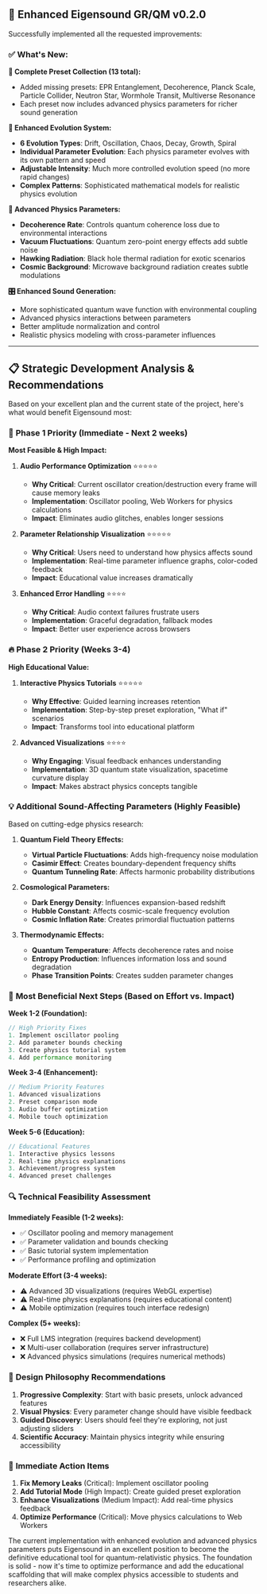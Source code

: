 ## 🚀 **Enhanced Eigensound GR/QM v0.2.0** 

Successfully implemented all the requested improvements:

### ✅ **What's New:**

**🎵 Complete Preset Collection (13 total):**
- Added missing presets: EPR Entanglement, Decoherence, Planck Scale, Particle Collider, Neutron Star, Wormhole Transit, Multiverse Resonance
- Each preset now includes advanced physics parameters for richer sound generation

**🌊 Enhanced Evolution System:**
- **6 Evolution Types**: Drift, Oscillation, Chaos, Decay, Growth, Spiral
- **Individual Parameter Evolution**: Each physics parameter evolves with its own pattern and speed
- **Adjustable Intensity**: Much more controlled evolution speed (no more rapid changes)
- **Complex Patterns**: Sophisticated mathematical models for realistic physics evolution

**🔬 Advanced Physics Parameters:**
- **Decoherence Rate**: Controls quantum coherence loss due to environmental interactions
- **Vacuum Fluctuations**: Quantum zero-point energy effects add subtle noise
- **Hawking Radiation**: Black hole thermal radiation for exotic scenarios
- **Cosmic Background**: Microwave background radiation creates subtle modulations

**🎛️ Enhanced Sound Generation:**
- More sophisticated quantum wave function with environmental coupling
- Advanced physics interactions between parameters
- Better amplitude normalization and control
- Realistic physics modeling with cross-parameter influences

---

## 📋 **Strategic Development Analysis & Recommendations**

Based on your excellent plan and the current state of the project, here's what would benefit Eigensound most:

### 🎯 **Phase 1 Priority (Immediate - Next 2 weeks)**

**Most Feasible & High Impact:**

1. **Audio Performance Optimization** ⭐⭐⭐⭐⭐
   - **Why Critical**: Current oscillator creation/destruction every frame will cause memory leaks
   - **Implementation**: Oscillator pooling, Web Workers for physics calculations
   - **Impact**: Eliminates audio glitches, enables longer sessions

2. **Parameter Relationship Visualization** ⭐⭐⭐⭐⭐
   - **Why Critical**: Users need to understand how physics affects sound
   - **Implementation**: Real-time parameter influence graphs, color-coded feedback
   - **Impact**: Educational value increases dramatically

3. **Enhanced Error Handling** ⭐⭐⭐⭐
   - **Why Critical**: Audio context failures frustrate users
   - **Implementation**: Graceful degradation, fallback modes
   - **Impact**: Better user experience across browsers

### 🔥 **Phase 2 Priority (Weeks 3-4)**

**High Educational Value:**

1. **Interactive Physics Tutorials** ⭐⭐⭐⭐⭐
   - **Why Effective**: Guided learning increases retention
   - **Implementation**: Step-by-step preset exploration, "What if" scenarios
   - **Impact**: Transforms tool into educational platform

2. **Advanced Visualizations** ⭐⭐⭐⭐
   - **Why Engaging**: Visual feedback enhances understanding
   - **Implementation**: 3D quantum state visualization, spacetime curvature display
   - **Impact**: Makes abstract physics concepts tangible

### 💡 **Additional Sound-Affecting Parameters** (Highly Feasible)

Based on cutting-edge physics research:

1. **Quantum Field Theory Effects:**
   - **Virtual Particle Fluctuations**: Adds high-frequency noise modulation
   - **Casimir Effect**: Creates boundary-dependent frequency shifts
   - **Quantum Tunneling Rate**: Affects harmonic probability distributions

2. **Cosmological Parameters:**
   - **Dark Energy Density**: Influences expansion-based redshift
   - **Hubble Constant**: Affects cosmic-scale frequency evolution
   - **Cosmic Inflation Rate**: Creates primordial fluctuation patterns

3. **Thermodynamic Effects:**
   - **Quantum Temperature**: Affects decoherence rates and noise
   - **Entropy Production**: Influences information loss and sound degradation
   - **Phase Transition Points**: Creates sudden parameter changes

### 🎯 **Most Beneficial Next Steps** (Based on Effort vs. Impact)

**Week 1-2 (Foundation):**
```javascript
// High Priority Fixes
1. Implement oscillator pooling
2. Add parameter bounds checking  
3. Create physics tutorial system
4. Add performance monitoring
```

**Week 3-4 (Enhancement):**
```javascript
// Medium Priority Features
1. Advanced visualizations
2. Preset comparison mode
3. Audio buffer optimization
4. Mobile touch optimization
```

**Week 5-6 (Education):**
```javascript
// Educational Features
1. Interactive physics lessons
2. Real-time physics explanations
3. Achievement/progress system
4. Advanced preset challenges
```

### 🔍 **Technical Feasibility Assessment**

**Immediately Feasible (1-2 weeks):**
- ✅ Oscillator pooling and memory management
- ✅ Parameter validation and bounds checking
- ✅ Basic tutorial system implementation
- ✅ Performance profiling and optimization

**Moderate Effort (3-4 weeks):**
- ⚠️ Advanced 3D visualizations (requires WebGL expertise)
- ⚠️ Real-time physics explanations (requires educational content)
- ⚠️ Mobile optimization (requires touch interface redesign)

**Complex (5+ weeks):**
- ❌ Full LMS integration (requires backend development)
- ❌ Multi-user collaboration (requires server infrastructure)
- ❌ Advanced physics simulations (requires numerical methods)

### 🎨 **Design Philosophy Recommendations**

1. **Progressive Complexity**: Start with basic presets, unlock advanced features
2. **Visual Physics**: Every parameter change should have visible feedback
3. **Guided Discovery**: Users should feel they're exploring, not just adjusting sliders
4. **Scientific Accuracy**: Maintain physics integrity while ensuring accessibility

### 🚀 **Immediate Action Items**

1. **Fix Memory Leaks** (Critical): Implement oscillator pooling
2. **Add Tutorial Mode** (High Impact): Create guided preset exploration
3. **Enhance Visualizations** (Medium Impact): Add real-time physics feedback
4. **Optimize Performance** (Critical): Move physics calculations to Web Workers

The current implementation with enhanced evolution and advanced physics parameters puts Eigensound in an excellent position to become the definitive educational tool for quantum-relativistic physics. The foundation is solid - now it's time to optimize performance and add the educational scaffolding that will make complex physics accessible to students and researchers alike.